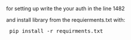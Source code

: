 

for setting up write the your auth in the line 1482

and install library from the requierments.txt with:
<html>
<pre lang="py3">
 pip install -r requirments.txt
</pre>
<html>
